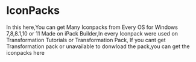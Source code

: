 # IconPacks
In this here,You can get Many Iconpacks from Every OS for Windows 7,8,8.1,10 or 11
Made on iPack Builder,In every Iconpack were used on Transformation Tutorials or Transformation Pack,
If you cant get Transformation pack or unavailable to donwload the pack,you can get the iconpacks here
